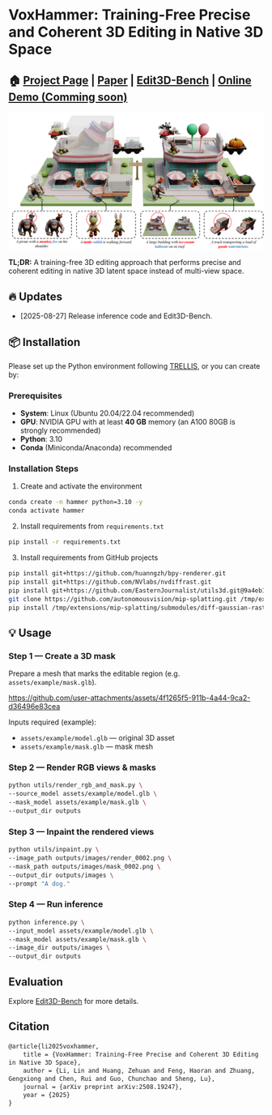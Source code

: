 # VoxHammer: Training-Free Precise and Coherent 3D Editing in Native 3D Space

## 🏠 [Project Page](https://huanngzh.github.io/VoxHammer-Page/) | [Paper](https://arxiv.org/abs/2508.19247) | [Edit3D-Bench](https://huggingface.co/datasets/huanngzh/Edit3D-Bench) | [Online Demo (Comming soon)](https://huggingface.co/spaces/VAST-AI/MIDI-3D)

![teaser](assets/doc/teaser.png)

**TL;DR:** A training-free 3D editing approach that performs precise and coherent editing in native 3D latent space instead of multi-view space.

## 🔥 Updates

* [2025-08-27] Release inference code and Edit3D-Bench.

## 📦 Installation

Please set up the Python environment following [TRELLIS](https://github.com/Microsoft/TRELLIS), or you can create by:

### Prerequisites

- **System**: Linux (Ubuntu 20.04/22.04 recommended)  
- **GPU**: NVIDIA GPU with at least **40 GB** memory (an A100 80GB is strongly recommended)  
- **Python**: 3.10  
- **Conda** (Miniconda/Anaconda) recommended  

### Installation Steps

1. Create and activate the environment
```bash
conda create -n hammer python=3.10 -y
conda activate hammer
```

2. Install requirements from `requirements.txt`
```bash
pip install -r requirements.txt
``` 

3. Install requirements from GitHub projects
```bash
pip install git+https://github.com/huanngzh/bpy-renderer.git
pip install git+https://github.com/NVlabs/nvdiffrast.git
pip install git+https://github.com/EasternJournalist/utils3d.git@9a4eb15e4021b67b12c460c7057d642626897ec8
git clone https://github.com/autonomousvision/mip-splatting.git /tmp/extensions/mip-splatting
pip install /tmp/extensions/mip-splatting/submodules/diff-gaussian-rasterization/
```

## 💡 Usage

### Step 1 — Create a 3D mask
Prepare a mesh that marks the editable region (e.g. `assets/example/mask.glb`).  

https://github.com/user-attachments/assets/4f1265f5-911b-4a44-9ca2-d36496e83cea

Inputs required (example):  
- `assets/example/model.glb` — original 3D asset  
- `assets/example/mask.glb` — mask mesh  

### Step 2 — Render RGB views & masks
```bash
python utils/render_rgb_and_mask.py \
--source_model assets/example/model.glb \
--mask_model assets/example/mask.glb \
--output_dir outputs
```

### Step 3 — Inpaint the rendered views
```bash
python utils/inpaint.py \
--image_path outputs/images/render_0002.png \
--mask_path outputs/images/mask_0002.png \
--output_dir outputs/images \
--prompt "A dog."
```

### Step 4 — Run inference
```bash
python inference.py \
--input_model assets/example/model.glb \
--mask_model assets/example/mask.glb \
--image_dir outputs/images \
--output_dir outputs
```

## Evaluation

Explore [Edit3D-Bench](./Edit3D-Bench/) for more details.

## Citation

```
@article{li2025voxhammer,
    title = {VoxHammer: Training-Free Precise and Coherent 3D Editing in Native 3D Space},
    author = {Li, Lin and Huang, Zehuan and Feng, Haoran and Zhuang, Gengxiong and Chen, Rui and Guo, Chunchao and Sheng, Lu},
    journal = {arXiv preprint arXiv:2508.19247},
    year = {2025}
}
```
